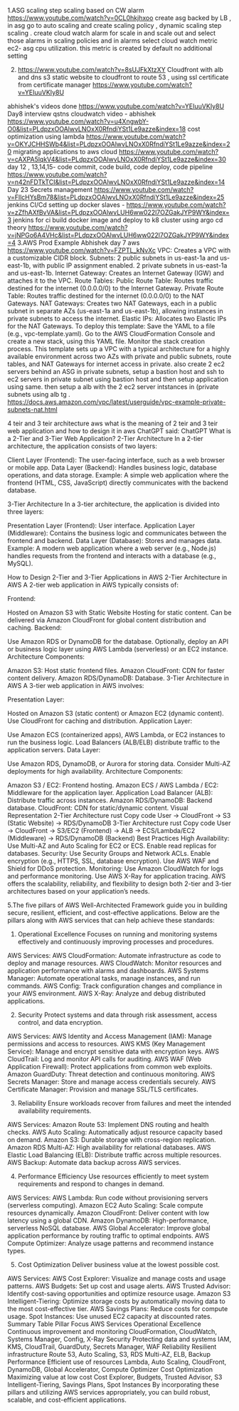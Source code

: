 1.ASG scaling step scaling based on CW alarm https://www.youtube.com/watch?v=0CL0hkjhxoo
create asg backed by LB , in asg go to auto scaling and create scaling policy , dynamic scaling step scaling . create cloud watch alarm for scale in and scale out and select those alarms in scaling policies and in alarms select cloud watch metric ec2- asg cpu utilization. this metric is created by default no additional setting

2. https://www.youtube.com/watch?v=8sUJFkXtzXY
Cloudfront with alb and dns
s3 static website to cloudfront to route 53 , using ssl certificate from certificate manager https://www.youtube.com/watch?v=YEIuuVKIy8U

abhishek's videos done
https://www.youtube.com/watch?v=YEIuuVKIy8U Day8 interview qstns
cloudwatch video - abhishek https://www.youtube.com/watch?v=u4XngwbY-O0&list=PLdpzxOOAlwvLNOxX0RfndiYSt1Le9azze&index=18
cost optimization using lambda https://www.youtube.com/watch?v=OKYJCHHSWb4&list=PLdpzxOOAlwvLNOxX0RfndiYSt1Le9azze&index=20
migrating applications to aws cloud https://www.youtube.com/watch?v=cAXPA5lqkV4&list=PLdpzxOOAlwvLNOxX0RfndiYSt1Le9azze&index=30
day 12 , 13,14,15- code commit, code build, code deploy, code pipeline https://www.youtube.com/watch?v=n42nFDTkTCI&list=PLdpzxOOAlwvLNOxX0RfndiYSt1Le9azze&index=14
Day 23 Secrets management https://www.youtube.com/watch?v=FllcHYsBm78&list=PLdpzxOOAlwvLNOxX0RfndiYSt1Le9azze&index=25
jenkins CI/Cd setting up docker slaves - https://www.youtube.com/watch?v=zZfhAXfBvVA&list=PLdpzxOOAlwvLUH6ww022l7OZGakJYP9WY&index=3
jenkins for ci build docker image and deploy to k8 cluster using argo cd theory https://www.youtube.com/watch?v=jNPGo6A4VHc&list=PLdpzxOOAlwvLUH6ww022l7OZGakJYP9WY&index=4
3.AWS Prod Example Abhishek day 7 aws https://www.youtube.com/watch?v=FZPTL_kNvXc
VPC: Creates a VPC with a customizable CIDR block.
Subnets:
2 public subnets in us-east-1a and us-east-1b, with public IP assignment enabled.
2 private subnets in us-east-1a and us-east-1b.
Internet Gateway: Creates an Internet Gateway (IGW) and attaches it to the VPC.
Route Tables:
Public Route Table: Routes traffic destined for the internet (0.0.0.0/0) to the Internet Gateway.
Private Route Table: Routes traffic destined for the internet (0.0.0.0/0) to the NAT Gateways.
NAT Gateways: Creates two NAT Gateways, each in a public subnet in separate AZs (us-east-1a and us-east-1b), allowing instances in private subnets to access the internet.
Elastic IPs: Allocates two Elastic IPs for the NAT Gateways.
To deploy this template:
Save the YAML to a file (e.g., vpc-template.yaml).
Go to the AWS CloudFormation Console and create a new stack, using this YAML file.
Monitor the stack creation process.
This template sets up a VPC with a typical architecture for a highly available environment across two AZs with private and public subnets, route tables, and NAT Gateways for internet access in private.
also create 2 ec2 servers behind an ASG in private subnets, setup a bastion host and ssh to ec2 servers in private subnet using bastion host and then setup application using same. then setup a alb with the 2 ec2 server intstances in (private subnets using alb tg . 
https://docs.aws.amazon.com/vpc/latest/userguide/vpc-example-private-subnets-nat.html


4 teir and 3 teir architecture aws
what is the meaning of 2 teir and 3 teir web application and how to design it in aws
ChatGPT said:
ChatGPT
What is a 2-Tier and 3-Tier Web Application?
2-Tier Architecture
In a 2-tier architecture, the application consists of two layers:

Client Layer (Frontend): The user-facing interface, such as a web browser or mobile app.
Data Layer (Backend): Handles business logic, database operations, and data storage.
Example: A simple web application where the frontend (HTML, CSS, JavaScript) directly communicates with the backend database.

3-Tier Architecture
In a 3-tier architecture, the application is divided into three layers:

Presentation Layer (Frontend): User interface.
Application Layer (Middleware): Contains the business logic and communicates between the frontend and backend.
Data Layer (Database): Stores and manages data.
Example: A modern web application where a web server (e.g., Node.js) handles requests from the frontend and interacts with a database (e.g., MySQL).

How to Design 2-Tier and 3-Tier Applications in AWS
2-Tier Architecture in AWS
A 2-tier web application in AWS typically consists of:

Frontend:

Hosted on Amazon S3 with Static Website Hosting for static content.
Can be delivered via Amazon CloudFront for global content distribution and caching.
Backend:

Use Amazon RDS or DynamoDB for the database.
Optionally, deploy an API or business logic layer using AWS Lambda (serverless) or an EC2 instance.
Architecture Components:

Amazon S3: Host static frontend files.
Amazon CloudFront: CDN for faster content delivery.
Amazon RDS/DynamoDB: Database.
3-Tier Architecture in AWS
A 3-tier web application in AWS involves:

Presentation Layer:

Hosted on Amazon S3 (static content) or Amazon EC2 (dynamic content).
Use CloudFront for caching and distribution.
Application Layer:

Use Amazon ECS (containerized apps), AWS Lambda, or EC2 instances to run the business logic.
Load Balancers (ALB/ELB) distribute traffic to the application servers.
Data Layer:

Use Amazon RDS, DynamoDB, or Aurora for storing data.
Consider Multi-AZ deployments for high availability.
Architecture Components:

Amazon S3 / EC2: Frontend hosting.
Amazon ECS / AWS Lambda / EC2: Middleware for the application layer.
Application Load Balancer (ALB): Distribute traffic across instances.
Amazon RDS/DynamoDB: Backend database.
CloudFront: CDN for static/dynamic content.
Visual Representation
2-Tier Architecture
rust
Copy code
User -> CloudFront -> S3 (Static Website) -> RDS/DynamoDB
3-Tier Architecture
rust
Copy code
User -> CloudFront -> S3/EC2 (Frontend) -> ALB -> ECS/Lambda/EC2 (Middleware) -> RDS/DynamoDB (Backend)
Best Practices
High Availability:
Use Multi-AZ and Auto Scaling for EC2 or ECS.
Enable read replicas for databases.
Security:
Use Security Groups and Network ACLs.
Enable encryption (e.g., HTTPS, SSL, database encryption).
Use AWS WAF and Shield for DDoS protection.
Monitoring:
Use Amazon CloudWatch for logs and performance monitoring.
Use AWS X-Ray for application tracing.
AWS offers the scalability, reliability, and flexibility to design both 2-tier and 3-tier architectures based on your application’s needs.



5.The five pillars of AWS Well-Architected Framework guide you in building secure, resilient, efficient, and cost-effective applications. Below are the pillars along with AWS services that can help achieve these standards:

1. Operational Excellence
Focuses on running and monitoring systems effectively and continuously improving processes and procedures.

AWS Services:
AWS CloudFormation: Automate infrastructure as code to deploy and manage resources.
AWS CloudWatch: Monitor resources and application performance with alarms and dashboards.
AWS Systems Manager: Automate operational tasks, manage instances, and run commands.
AWS Config: Track configuration changes and compliance in your AWS environment.
AWS X-Ray: Analyze and debug distributed applications.

2. Security
Protect systems and data through risk assessment, access control, and data encryption.

AWS Services:
AWS Identity and Access Management (IAM): Manage permissions and access to resources.
AWS KMS (Key Management Service): Manage and encrypt sensitive data with encryption keys.
AWS CloudTrail: Log and monitor API calls for auditing.
AWS WAF (Web Application Firewall): Protect applications from common web exploits.
Amazon GuardDuty: Threat detection and continuous monitoring.
AWS Secrets Manager: Store and manage access credentials securely.
AWS Certificate Manager: Provision and manage SSL/TLS certificates.

3. Reliability
Ensure workloads recover from failures and meet the intended availability requirements.

AWS Services:
Amazon Route 53: Implement DNS routing and health checks.
AWS Auto Scaling: Automatically adjust resource capacity based on demand.
Amazon S3: Durable storage with cross-region replication.
Amazon RDS Multi-AZ: High availability for relational databases.
AWS Elastic Load Balancing (ELB): Distribute traffic across multiple resources.
AWS Backup: Automate data backup across AWS services.

4. Performance Efficiency
Use resources efficiently to meet system requirements and respond to changes in demand.

AWS Services:
AWS Lambda: Run code without provisioning servers (serverless computing).
Amazon EC2 Auto Scaling: Scale compute resources dynamically.
Amazon CloudFront: Deliver content with low latency using a global CDN.
Amazon DynamoDB: High-performance, serverless NoSQL database.
AWS Global Accelerator: Improve global application performance by routing traffic to optimal endpoints.
AWS Compute Optimizer: Analyze usage patterns and recommend instance types.

5. Cost Optimization
Deliver business value at the lowest possible cost.

AWS Services:
AWS Cost Explorer: Visualize and manage costs and usage patterns.
AWS Budgets: Set up cost and usage alerts.
AWS Trusted Advisor: Identify cost-saving opportunities and optimize resource usage.
Amazon S3 Intelligent-Tiering: Optimize storage costs by automatically moving data to the most cost-effective tier.
AWS Savings Plans: Reduce costs for compute usage.
Spot Instances: Use unused EC2 capacity at discounted rates.
Summary Table
Pillar	Focus	AWS Services
Operational Excellence	Continuous improvement and monitoring	CloudFormation, CloudWatch, Systems Manager, Config, X-Ray
Security	Protecting data and systems	IAM, KMS, CloudTrail, GuardDuty, Secrets Manager, WAF
Reliability	Resilient infrastructure	Route 53, Auto Scaling, S3, RDS Multi-AZ, ELB, Backup
Performance	Efficient use of resources	Lambda, Auto Scaling, CloudFront, DynamoDB, Global Accelerator, Compute Optimizer
Cost Optimization	Maximizing value at low cost	Cost Explorer, Budgets, Trusted Advisor, S3 Intelligent-Tiering, Savings Plans, Spot Instances
By incorporating these pillars and utilizing AWS services appropriately, you can build robust, scalable, and cost-efficient applications.


















